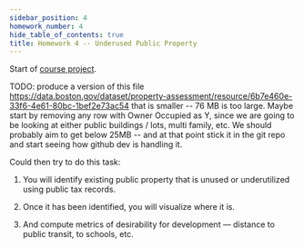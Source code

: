 ```yaml
---
sidebar_position: 4
homework_number: 4
hide_table_of_contents: true
title: Homework 4 -- Underused Public Property
---
```



Start of [course project](/homework/project).


TODO: produce a version of this file
https://data.boston.gov/dataset/property-assessment/resource/6b7e460e-33f6-4e61-80bc-1bef2e73ac54
that is smaller -- 76 MB is too large. Maybe start by removing any row with
Owner Occupied as Y, since we are going to be looking at either public buildings
/ lots, multi family, etc. We should probably aim to get below 25MB -- and at
that point stick it in the git repo and start seeing how github dev is handling
it.

Could then try to do this task:

1. You will identify existing public property that is unused or underutilized using public tax records. 

2. Once it has been identified, you will visualize where it is.

3. And compute metrics of desirability for development — distance to public
   transit, to schools, etc.
